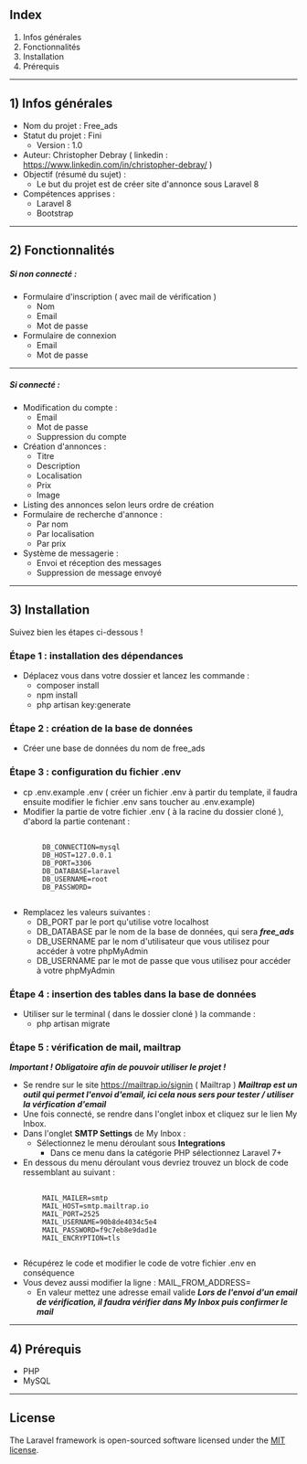 ## Index
1. Infos générales
2. Fonctionnalités
3. Installation
4. Prérequis
___
## 1) Infos générales
- Nom du projet : Free_ads
- Statut du projet : Fini
    - Version : 1.0
- Auteur: Christopher Debray  ( linkedin : https://www.linkedin.com/in/christopher-debray/ )
- Objectif (résumé du sujet) :
    - Le but du projet est de créer site d'annonce sous Laravel 8
- Compétences apprises :
    - Laravel 8
    - Bootstrap
___
## 2) Fonctionnalités
##### Si non connecté :
- Formulaire d'inscription ( avec mail de vérification )
    - Nom
    - Email
    - Mot de passe
- Formulaire de connexion
    - Email
    - Mot de passe
___
##### Si connecté : 
- Modification du compte :
    - Email
    - Mot de passe
    - Suppression du compte
- Création d'annonces :
    - Titre
    - Description
    - Localisation
    - Prix
    - Image
- Listing des annonces selon leurs ordre de création
- Formulaire de recherche d'annonce :
    - Par nom
    - Par localisation
    - Par prix
- Système de messagerie :
    - Envoi et réception des messages
    - Suppression de message envoyé
___
## 3) Installation
Suivez bien les étapes ci-dessous !
###  Étape 1 : installation des dépendances
- Déplacez vous dans votre dossier et lancez les commande :
    - composer install
    - npm install
    - php artisan key:generate
###  Étape 2 : création de la base de données
- Créer une base de données du nom de free_ads
###  Étape 3 : configuration du fichier .env
- cp .env.example .env  ( créer un fichier .env à partir du template, il faudra ensuite modifier le fichier .env sans toucher au .env.example)
- Modifier la partie de votre fichier .env ( à la racine du dossier cloné ), d'abord la partie contenant :
<pre>
    <code>
        DB_CONNECTION=mysql
        DB_HOST=127.0.0.1
        DB_PORT=3306
        DB_DATABASE=laravel
        DB_USERNAME=root
        DB_PASSWORD=
    </code>
</pre>
- Remplacez les valeurs suivantes : 
    - DB_PORT  par le port qu'utilise votre localhost
    - DB_DATABASE  par le nom de la base de données, qui sera ***free_ads***
    - DB_USERNAME  par le nom d'utilisateur que vous utilisez pour accéder à votre phpMyAdmin
    - DB_USERNAME  par le mot de passe que vous utilisez pour accéder à votre phpMyAdmin
###  Étape 4 : insertion des tables dans la base de données
- Utiliser sur le terminal ( dans le dossier cloné ) la commande :
    - php artisan migrate
###  Étape 5 : vérification de mail, mailtrap
***Important ! Obligatoire afin de pouvoir utiliser le projet !***
- Se rendre sur le site https://mailtrap.io/signin ( Mailtrap )
***Mailtrap est un outil qui permet l'envoi d'email, ici cela nous sers pour tester / utiliser la vérfication d'email***
- Une fois connecté, se rendre dans l'onglet inbox et cliquez sur le lien My Inbox.
- Dans l'onglet **SMTP Settings** de My Inbox :
    - Sélectionnez le menu déroulant sous **Integrations** 
        - Dans ce menu dans la catégorie PHP sélectionnez Laravel 7+
- En dessous du menu déroulant vous devriez trouvez un block de code ressemblant au suivant :
<pre>
    <code>
        MAIL_MAILER=smtp
        MAIL_HOST=smtp.mailtrap.io
        MAIL_PORT=2525
        MAIL_USERNAME=90b8de4034c5e4
        MAIL_PASSWORD=f9c7eb8e9dad1e
        MAIL_ENCRYPTION=tls
    </code>
</pre>
- Récupérez le code et modifier le code de votre fichier .env en conséquence
- Vous devez aussi modifier la ligne : MAIL_FROM_ADDRESS=
    - En valeur mettez une adresse email valide
***Lors de l'envoi d'un email de vérification, il faudra vérifier dans My Inbox puis confirmer le mail***
___
## 4) Prérequis
- PHP 
- MySQL
___
## License

The Laravel framework is open-sourced software licensed under the [MIT license](https://opensource.org/licenses/MIT).
